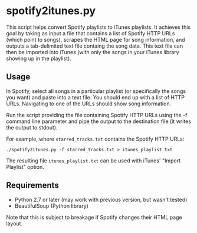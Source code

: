 spotify2itunes.py
====================

This script helps convert Spotify playlists to iTunes playlists. It
achieves this goal by taking as input a file that contains a list of
Spotify HTTP URLs (which point to songs), scrapes the HTML page for
song information, and outputs a tab-delimited text file containg the
song data. This text file can then be imported into iTunes (with only
the songs in your iTunes library showing up in the playlist).

Usage
-----

In Spotify, select all songs in a particular playlist (or specifically
the songs you want) and paste into a text file.  You should end up
with a list of HTTP URLs.  Navigating to one of the URLs should show
song information.

Run the script providing the file containing Spotify HTTP URLs using
the -f command line parameter and pipe the output to the destination
file (it writes the output to stdout).

For example, where `starred_tracks.txt` contains the Spotify HTTP URLs:

    ./spotify2itunes.py -f starred_tracks.txt > itunes_playlist.txt

The resulting file `itunes_playlist.txt` can be used with iTunes'
"Import Playlist" option.

Requirements
------------

* Python 2.7 or later (may work with previous version, but wasn't tested)
* BeautifulSoup (Python library)

Note that this is subject to breakage if Spotify changes their HTML page layout.
